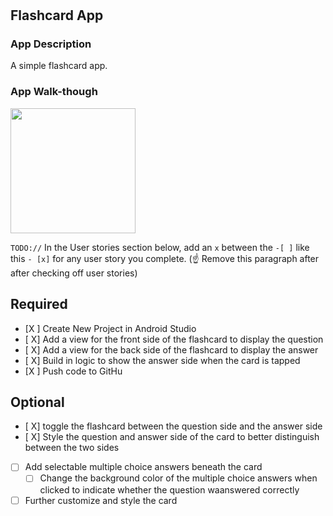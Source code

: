 # 
## Flashcard App

### App Description
A simple flashcard app. 

### App Walk-though


<img src="http://g.recordit.co/wjNECiBdae.gif" width=200><br>

`TODO://` In the User stories section below, add an `x` between the `-[ ]` like this `- [x]` for any user story you complete. (☝️ Remove this paragraph after after checking off user stories)

## Required
- [X ] Create New Project in Android Studio
- [ X] Add a view for the front side of the flashcard to display the question
- [ X] Add a view for the back side of the flashcard to display the answer
- [ X] Build in logic to show the answer side when the card is tapped
- [X ] Push code to GitHu
## Optional
- [ X] toggle the flashcard between the question side and the answer side
- [ X] Style the question and answer side of the card to better distinguish between the two sides
- [ ] Add selectable multiple choice answers beneath the card
   - [ ] Change the background color of the multiple choice answers when clicked to indicate whether the question waanswered correctly
- [ ] Further customize and style the card
